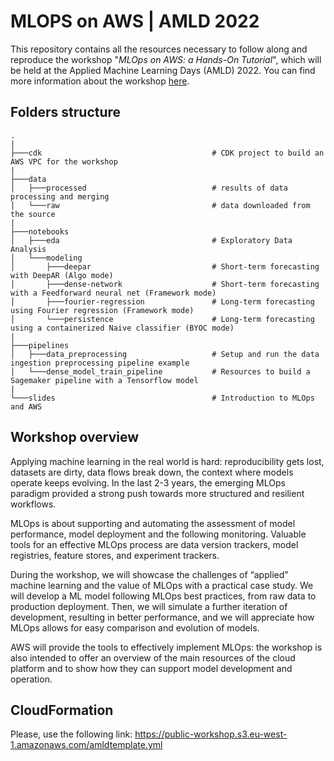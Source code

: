 # MLOPS on AWS | AMLD 2022

This repository contains all the resources necessary to follow along and reproduce the workshop "*MLOps on AWS: a Hands-On Tutorial*", which will be held at the Applied Machine Learning Days (AMLD) 2022. You can find more information about the workshop [here](https://appliedmldays.org/events/amld-epfl-2022/workshops/mlops-on-aws-a-hands-on-tutorial).

## Folders structure
```
.
|
├───cdk                                      # CDK project to build an AWS VPC for the workshop
|
├───data
│   ├───processed                            # results of data processing and merging
│   └───raw                                  # data downloaded from the source
|
├───notebooks
│   ├───eda                                  # Exploratory Data Analysis
│   └───modeling
│       ├───deepar                           # Short-term forecasting with DeepAR (Algo mode)
│       ├───dense-network                    # Short-term forecasting with a Feedforward neural net (Framework mode)
│       ├───fourier-regression               # Long-term forecasting using Fourier regression (Framework mode)
│       └───persistence                      # Long-term forecasting using a containerized Naive classifier (BYOC mode)
|
├───pipelines
│   ├───data_preprocessing                   # Setup and run the data ingestion preprocessing pipeline example
│   └───dense_model_train_pipeline           # Resources to build a Sagemaker pipeline with a Tensorflow model
|
└───slides                                   # Introduction to MLOps and AWS
```

## Workshop overview
  
Applying machine learning in the real world is hard: reproducibility gets lost, datasets are dirty, data flows break down, the context where models operate keeps evolving. In the last 2-3 years, the emerging MLOps paradigm provided a strong push towards more structured and resilient workflows.

MLOps is about supporting and automating the assessment of model performance, model deployment and the following monitoring. Valuable tools for an effective MLOps process are data version trackers, model registries, feature stores, and experiment trackers.

During the workshop, we will showcase the challenges of “applied” machine learning and the value of MLOps with a practical case study. We will develop a ML model following MLOps best practices, from raw data to production deployment. Then, we will simulate a further iteration of development, resulting in better performance, and we will appreciate how MLOps allows for easy comparison and evolution of models.

AWS will provide the tools to effectively implement MLOps: the workshop is also intended to offer an overview of the main resources of the cloud platform and to show how they can support model development and operation.

## CloudFormation
Please, use the following link: https://public-workshop.s3.eu-west-1.amazonaws.com/amldtemplate.yml
